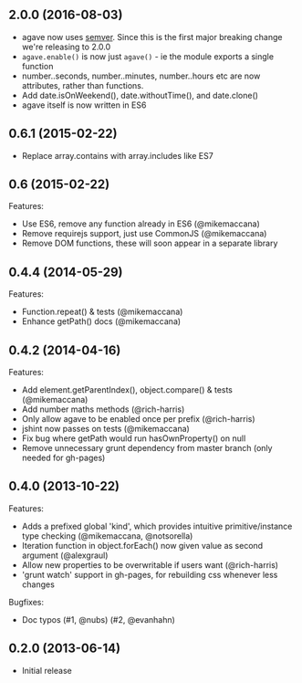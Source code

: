 ## 2.0.0 (2016-08-03)

 - agave now uses [semver](http://semver.org/). Since this is the first major breaking change we're releasing to 2.0.0
 - `agave.enable()` is now just `agave()` - ie the module exports a single function
 - number..seconds, number..minutes, number..hours etc are now attributes, rather than functions.
 - Add date.isOnWeekend(), date.withoutTime(), and date.clone()
 - agave itself is now written in ES6

## 0.6.1 (2015-02-22)

 - Replace array.contains with array.includes like ES7

## 0.6 (2015-02-22)

Features:

 - Use ES6, remove any function already in ES6 (@mikemaccana)
 - Remove requirejs support, just use CommonJS (@mikemaccana)
 - Remove DOM functions, these will soon appear in a separate library

## 0.4.4 (2014-05-29)

Features:

 - Function.repeat() & tests (@mikemaccana)
 - Enhance getPath() docs (@mikemaccana)

## 0.4.2 (2014-04-16)

Features:

 - Add element.getParentIndex(), object.compare() & tests (@mikemaccana)
 - Add number maths methods (@rich-harris)
 - Only allow agave to be enabled once per prefix (@rich-harris)
 - jshint now passes on tests (@mikemaccana)
 - Fix bug where getPath would run hasOwnProperty() on null
 - Remove unnecessary grunt dependency from master branch (only needed for gh-pages)

## 0.4.0 (2013-10-22)

Features:

  - Adds a prefixed global 'kind', which provides intuitive primitive/instance type checking (@mikemaccana, @notsorella)‎
  - Iteration function in object.forEach() now given value as second argument (@alexgraul)‎
  - Allow new properties to be overwritable if users want (@rich-harris)
  - 'grunt watch' support in gh-pages, for rebuilding css whenever less changes

Bugfixes:

  - Doc typos (#1, @nubs) (#2, @evanhahn)

## 0.2.0 (2013-06-14)

 - Initial release
